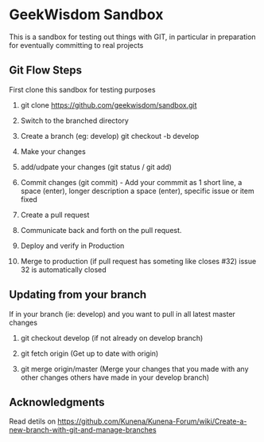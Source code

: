 # GeekWisdom Sandbox

This is a sandbox for testing out things with GIT, in particular in preparation for eventually committing to real projects

## Git Flow Steps

First clone this sandbox for testing purposes

1) git clone https://github.com/geekwisdom/sandbox.git

2) Switch to the branched directory

3) Create a branch (eg: develop) git checkout -b develop 

4) Make your changes

5) add/udpate your changes (git status / git add)

6) Commit changes (git commit) - Add your commmit as 1 short line, a space (enter), longer description a space (enter), specific issue or item fixed

7) Create a pull request

8) Communicate back and forth on the pull request.

9) Deploy and verify in Production

10) Merge to production (if pull request has someting like closes #32) issue 32 is automatically closed

## Updating from your branch

If in your branch (ie: develop) and you want to pull in all latest master changes

1) git checkout develop (if not already on develop branch)

2) git fetch origin (Get up to date with origin)

3) git merge origin/master (Merge your changes that you made with any other changes others have made in your develop branch)



## Acknowledgments

Read detils on https://github.com/Kunena/Kunena-Forum/wiki/Create-a-new-branch-with-git-and-manage-branches